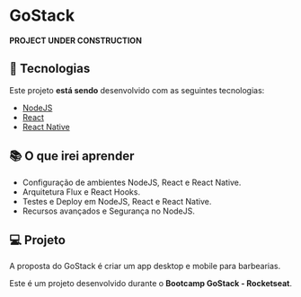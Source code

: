 # GoStack

**PROJECT UNDER CONSTRUCTION**

## 🧪 Tecnologias

Este projeto **está sendo** desenvolvido com as seguintes tecnologias:

- [NodeJS](https://nodejs.org/)
- [React](https://reactjs.org)
- [React Native](https://reactnative.dev/)


## 📚 O que irei aprender

- Configuração de ambientes NodeJS, React e React Native.
- Arquitetura Flux e React Hooks.
- Testes e Deploy em NodeJS, React e React Native.
- Recursos avançados e Segurança no NodeJS.


## 💻 Projeto

A proposta do GoStack é criar um app desktop e mobile para barbearias.

Este é um projeto desenvolvido durante o **Bootcamp GoStack - Rocketseat**.
